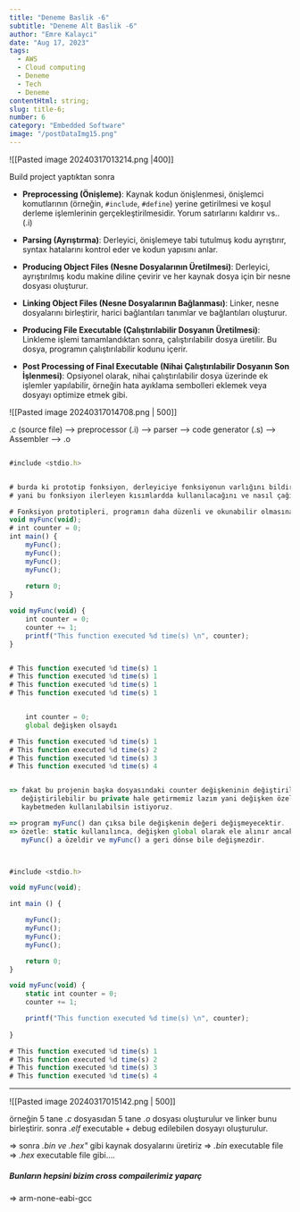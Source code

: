 ```yaml
---
title: "Deneme Baslik -6"
subtitle: "Deneme Alt Baslik -6"
author: "Emre Kalayci"
date: "Aug 17, 2023"
tags:
  - AWS
  - Cloud computing
  - Deneme
  - Tech
  - Deneme
contentHtml: string;
slug: title-6;
number: 6
category: "Embedded Software"
image: "/postDataImg15.png"
---
```



![[Pasted image 20240317013214.png |400]]

Build project yaptıktan sonra

- **Preprocessing (Önişleme)**: Kaynak kodun önişlenmesi, önişlemci komutlarının (örneğin, `#include`, `#define`) yerine getirilmesi ve koşul derleme işlemlerinin gerçekleştirilmesidir. Yorum satırlarını kaldırır vs..    (.i)
    
- **Parsing (Ayrıştırma)**: Derleyici, önişlemeye tabi tutulmuş kodu ayrıştırır, syntax hatalarını kontrol eder ve kodun yapısını anlar.
    
- **Producing Object Files (Nesne Dosyalarının Üretilmesi)**: Derleyici, ayrıştırılmış kodu makine diline çevirir ve her kaynak dosya için bir nesne dosyası oluşturur.  
    
- **Linking Object Files (Nesne Dosyalarının Bağlanması)**: Linker, nesne dosyalarını birleştirir, harici bağlantıları tanımlar ve bağlantıları oluşturur.
    
- **Producing File Executable (Çalıştırılabilir Dosyanın Üretilmesi)**: Linkleme işlemi tamamlandıktan sonra, çalıştırılabilir dosya üretilir. Bu dosya, programın çalıştırılabilir kodunu içerir.
    
- **Post Processing of Final Executable (Nihai Çalıştırılabilir Dosyanın Son İşlenmesi)**: Opsiyonel olarak, nihai çalıştırılabilir dosya üzerinde ek işlemler yapılabilir, örneğin hata ayıklama sembolleri eklemek veya dosyayı optimize etmek gibi.

![[Pasted image 20240317014708.png | 500]]


.c (source file) --> preprocessor (.i) --> parser --> code generator (.s) --> Assembler --> .o


```javascript

#include <stdio.h>


# burda ki prototip fonksiyon, derleyiciye fonksiyonun varlığını bildirir,
# yani bu fonksiyon ilerleyen kısımlardda kullanılacağını ve nasıl çağırılması gerektiğini söyler.

# Fonksiyon prototipleri, programın daha düzenli ve okunabilir olmasına yardımcı olur ve fonksiyonların doğru kullanılmasını sağlar.
void myFunc(void);
# int counter = 0;
int main() { 
    myFunc();
    myFunc();
    myFunc();
    myFunc();
    
    return 0;
}

void myFunc(void) {
	int counter = 0;
    counter += 1;    
    printf("This function executed %d time(s) \n", counter);    
}


# This function executed %d time(s) 1
# This function executed %d time(s) 1
# This function executed %d time(s) 1
# This function executed %d time(s) 1


	int counter = 0; 
	global değişken olsaydı

# This function executed %d time(s) 1
# This function executed %d time(s) 2
# This function executed %d time(s) 3
# This function executed %d time(s) 4
```

```javascript

=> fakat bu projenin başka dosyasındaki counter değişkeninin değiştirilmesiyle
   değiştirilebilir bu private hale getirmemiz lazım yani değişken özelliğini 
   kaybetmeden kullanılabilsin istiyoruz.

=> program myFunc() dan çıksa bile değişkenin değeri değişmeyecektir.
=> özetle: static kullanılınca, değişken global olarak ele alınır ancak
   myFunc() a özeldir ve myFunc() a geri dönse bile değişmezdir.



#include <stdio.h>

void myFunc(void);

int main () {

	myFunc();
	myFunc();
	myFunc();
	myFunc();

	return 0;
}

void myFunc(void) {
	static int counter = 0;
	counter += 1;

	printf("This function executed %d time(s) \n", counter);
	
}

# This function executed %d time(s) 1
# This function executed %d time(s) 2
# This function executed %d time(s) 3
# This function executed %d time(s) 4

```
----------

![[Pasted image 20240317015142.png | 500]]

örneğin 5 tane *.c* dosyasıdan 5 tane *.o* dosyası oluşturulur ve linker bunu birleştirir.
sonra *.elf* executable + debug edilebilen dosyayı oluşturulur.

=> sonra *.bin ve .hex"* gibi kaynak dosyalarını üretiriz
=> *.bin* executable file
=> *.hex* executable file gibi....



##### Bunların hepsini bizim cross compailerimiz yaparç
=> arm-none-eabi-gcc
